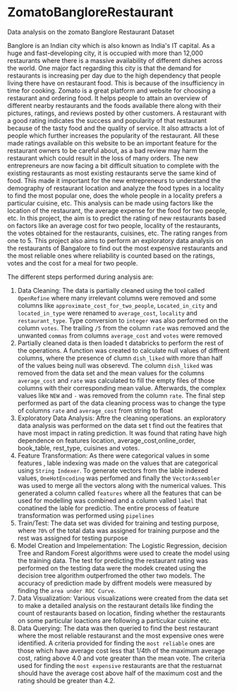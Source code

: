 # ZomatoBangloreRestaurant
Data analysis on the zomato Banglore Restaurant Dataset

Banglore is an Indian city which is also known as India's IT capital. As a huge and fast-developing city, it is occupied with more than 12,000 restaurants where there is a massive availability of different dishes across the world. One major fact regarding this city is that the demand for restaurants is increasing per day due to the high dependency that people living there have on restaurant food. This is because of the insufficiency in time for cooking. Zomato is a great platform and website for choosing a restaurant and ordering food. It helps people to attain an overview of different nearby restaurants and the foods available there along with their pictures, ratings, and reviews posted by other customers. A restaurant with a good rating indicates the success and popularity of that restaurant because of the tasty food and the quality of service. It also attracts a lot of people which further increases the popularity of the restaurant. All these made ratings available on this website to be an important feature for the restaurant owners to be careful about, as a bad review may harm the restaurant which could result in the loss of many orders. The new entrepreneurs are now facing a bit difficult situation to complete with the existing restaurants as most existing restaurants serve the same kind of food. This made it important for the new entrepreneurs to understand the demography of restaurant location and analyze the food types in a locality to find the most popular one, does the whole people in a locality prefers a particular cuisine, etc. This analysis can be made using factors like the location of the restaurant, the average expense for the food for two people, etc. In this project, the aim is to predict the rating of new restaurants based on factors like an average cost for two people, locality of the restaurants, the votes obtained for the restaurants, cuisines, etc. The rating ranges from one to 5. This project also aims to perform an exploratory data analysis on the restaurants of Bangalore to find out the most expensive restaurants and the most reliable ones where reliability is counted based on the ratings, votes and the cost for a meal for two people. 

The different steps performed during analysis are:
1) Data Cleaning: The data is partially cleaned using the tool called `OpenRefine` where many irrelevant columns were removed and some columns like `approximate_cost_for_two_people`, `Located_in_city` and `located_in_type` were renamed to `average_cost`, `locality` and `restaurant_type`. Type conversion to `integer` was also performed on the column `votes`. The trailing `/5` from the column `rate` was removed and the unwanted `commas` from columns `average_cost` and `votes` were removed
2) Partially cleaned data is then loaded t databricks to perform the rest of the operations. A function was created to calculate null values of diffrent columns, where the presence of clumn `dish_liked` with more than half of the values being null was obserevd. The column `dish_liked` was removed from the data set and the mean values for the columns `average_cost` and `rate` was calculated to fill the empty files of those columns with their corresponding mean value. Afterwards, the complex values like `NEW` and `-` was removed from the column `rate`. The final step performed as part of the data cleaning process was to change the type of columns `rate` and `average_cost` from string to float
3) Exploratory Data Analysis: Aftre the cleaning operations. an exploratory data analysis was performed on the data set t find out the featires that have most impact in rating prediction. It was found that rating have high dependence on features location, average_cost,online_order, book_table, rest_type, cuisines and votes.
4) Feature Transformation: As there were categorical values in some features , lable indexing was made on the values that are categorical using `String Indexer`. To generate vectors from the lable indexed values, `OneHotEncoding` was perfomed and finally the `VectorAssembler` was used to merge all the vectors along with the numerical values. This generated a column called `features` where all the features that can be used for modelling was combined and a column valled `label` that conatined the lable for predictio. The entire process of feature transformation was performed using `pipelines`
5) Train/Test: The data set was divided for training and testing purpose, where `70%` of the total data was assigned for training purpose and the rest was assigned for testing purpose
6) Model Creation and Impelementation: The Logistic Regression, decision Tree and Random Forest algorithms were used to create the model using the training data. The test for predicting the restaurant rating was performed on the testing data were the modek created using the decision tree algorithm outperfromed the other two models. The accuracy of prediction made by diffrent models were measured by finding the `area under ROC Curve`.
7) Data Visualization: Various visualizations were created from the data set to make a detailed analysis on the restaurant details like finding the count of restaurants based on location, finding whether the restaurants on some particular loactions are following a particukar cuisine etc.
8) Data Querying: The data was then queried to find the best restaurant where the most reliable restauranst and the most expensive ones were identified. A criteria provided for finding the `most reliable` ones are those which have average cost less that 1/4th of the maximum average cost, rating above 4.0 and vote greater than the mean vote. The criteria used for finding the `most expensive` restaurants are that the restuarnat should have the average cost above half of the maximum cost and the rating should be greater than 4.2.
